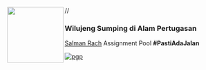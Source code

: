 // <img align="left" src="https://drive.google.com/file/d/1V-giFXnJEPwqJpEkuP-_PS_U7U88y9oW/view?usp=share_link" width=130>

### Wilujeng Sumping di Alam Pertugasan

[Salman Rach](https://instagram.com/salmanrach30) Assignment Pool <b>#PastiAdaJalan</b>

[![pgp](https://img.shields.io/badge/sir-0x3A3035-313131?style=flat&labelColor=313131&color=green)](https://instagram.com/eijuap)
